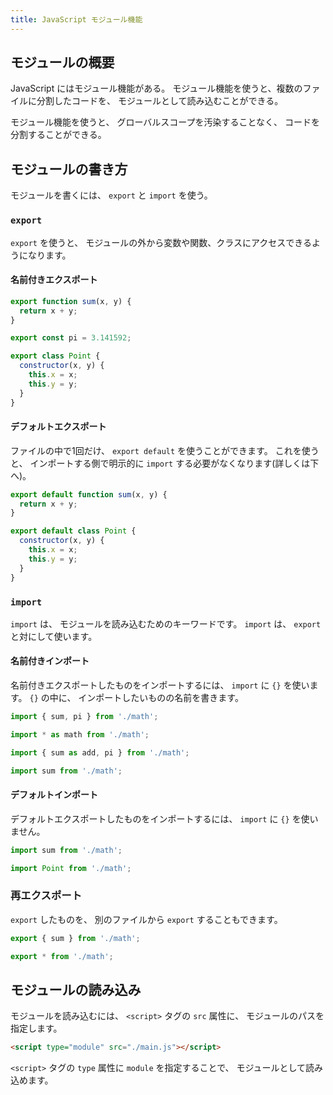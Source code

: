 ```yaml
---
title: JavaScript モジュール機能
---
```


## モジュールの概要

JavaScript にはモジュール機能がある。
モジュール機能を使うと、複数のファイルに分割したコードを、
モジュールとして読み込むことができる。

モジュール機能を使うと、
グローバルスコープを汚染することなく、
コードを分割することができる。

## モジュールの書き方

モジュールを書くには、
`export` と `import` を使う。

### `export`

`export` を使うと、 モジュールの外から変数や関数、クラスにアクセスできるようになります。

#### 名前付きエクスポート

```javascript
export function sum(x, y) {
  return x + y;
}
```

```javascript
export const pi = 3.141592;
```

```javascript
export class Point {
  constructor(x, y) {
    this.x = x;
    this.y = y;
  }
}
```

#### デフォルトエクスポート

ファイルの中で1回だけ、 `export default` を使うことができます。
これを使うと、 インポートする側で明示的に `import` する必要がなくなります(詳しくは下へ)。

```javascript
export default function sum(x, y) {
  return x + y;
}
```

```javascript
export default class Point {
  constructor(x, y) {
    this.x = x;
    this.y = y;
  }
}
```


### `import`

`import` は、 モジュールを読み込むためのキーワードです。
`import` は、 `export` と対にして使います。

#### 名前付きインポート

名前付きエクスポートしたものをインポートするには、 `import` に `{}` を使います。
`{}` の中に、 インポートしたいものの名前を書きます。

```javascript
import { sum, pi } from './math';
```

```javascript
import * as math from './math';
```

```javascript
import { sum as add, pi } from './math';
```

```javascript
import sum from './math';
```

#### デフォルトインポート

デフォルトエクスポートしたものをインポートするには、 `import` に `{}` を使いません。

```javascript
import sum from './math';
```

```javascript
import Point from './math';
```

### 再エクスポート

`export` したものを、 別のファイルから `export` することもできます。

```javascript
export { sum } from './math';
```

```javascript
export * from './math';
```

## モジュールの読み込み

モジュールを読み込むには、
`<script>` タグの `src` 属性に、
モジュールのパスを指定します。

```html
<script type="module" src="./main.js"></script>
```

`<script>` タグの `type` 属性に `module` を指定することで、
モジュールとして読み込めます。


